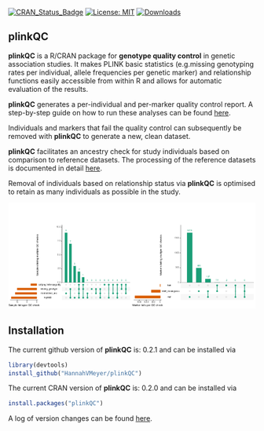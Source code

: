 
[![CRAN\_Status\_Badge](http://www.r-pkg.org/badges/version/plinkQC)](https://cran.r-project.org/package=plinkQC) [![License: MIT](https://img.shields.io/badge/License-MIT-yellow.svg)](https://opensource.org/licenses/MIT) [![Downloads](http://cranlogs.r-pkg.org/badges/grand-total/plinkQC?color=blue)](http://cran.rstudio.com/web/packages/plinkQC/index.html)

<i class="fa fa-map" aria-hidden="true"></i> plinkQC
----------------------------------------------------

**plinkQC** is a R/CRAN package for **genotype quality control** in genetic association studies. It makes PLINK basic statistics (e.g.missing genotyping rates per individual, allele frequencies per genetic marker) and relationship functions easily accessible from within R and allows for automatic evaluation of the results.

**plinkQC** generates a per-individual and per-marker quality control report. A step-by-step guide on how to run these analyses can be found [here](https://hannahvmeyer.github.io/plinkQC/articles/plinkQC.html).

Individuals and markers that fail the quality control can subsequently be removed with **plinkQC** to generate a new, clean dataset.

**plinkQC** facilitates an ancestry check for study individuals based on comparison to reference datasets. The processing of the reference datasets is documented in detail [here](https://hannahvmeyer.github.io/plinkQC/articles/AncestryCheck.html).

Removal of individuals based on relationship status via **plinkQC** is optimised to retain as many individuals as possible in the study.

<img src="docs/qc.png" width="744" />

<i class="fa fa-rocket" aria-hidden="true"></i> Installation
------------------------------------------------------------

The current github version of **plinkQC** is: 0.2.1 and can be installed via

``` r
library(devtools)
install_github("HannahVMeyer/plinkQC")
```

The current CRAN version of **plinkQC** is: 0.2.0 and can be installed via

``` r
install.packages("plinkQC")
```

A log of version changes can be found [here](news/index.html).
